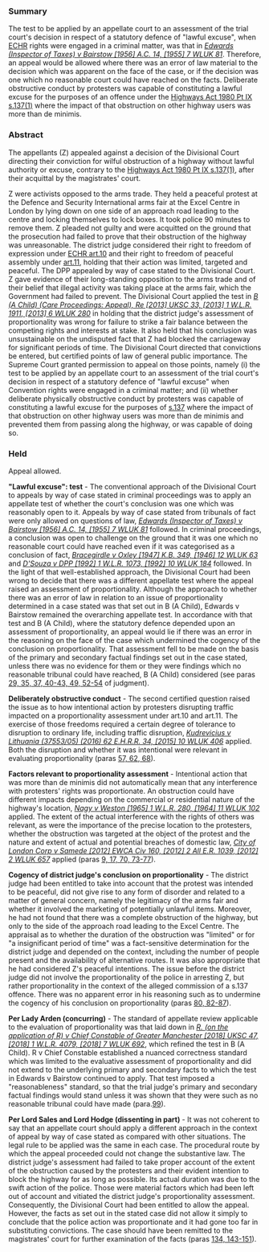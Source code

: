 ### Summary

The test to be applied by an appellate court to an assessment of the trial court's decision in respect of a statutory defence of "lawful excuse", when [ECHR](https://uk.westlaw.com/Document/I38C9C0AD773A4385868CB431E132B1A7/View/FullText.html?originationContext=document&transitionType=DocumentItem&ppcid=da56e815bbb94b20ae885bd9c96d018e&contextData=(sc.Default)) rights were engaged in a criminal matter, was that in _[Edwards (Inspector of Taxes) v Bairstow [1956] A.C. 14, [1955] 7 WLUK 81](https://uk.westlaw.com/Document/IA0109630E42711DA8FC2A0F0355337E9/View/FullText.html?originationContext=document&transitionType=DocumentItem&ppcid=da56e815bbb94b20ae885bd9c96d018e&contextData=(sc.Default))_. Therefore, an appeal would be allowed where there was an error of law material to the decision which was apparent on the face of the case, or if the decision was one which no reasonable court could have reached on the facts. Deliberate obstructive conduct by protesters was capable of constituting a lawful excuse for the purposes of an offence under the [Highways Act 1980 Pt IX s.137(1)](https://uk.westlaw.com/Document/IF036F510E44911DA8D70A0E70A78ED65/View/FullText.html?originationContext=document&transitionType=DocumentItem&ppcid=da56e815bbb94b20ae885bd9c96d018e&contextData=(sc.Default)) where the impact of that obstruction on other highway users was more than de minimis.

### Abstract

The appellants (Z) appealed against a decision of the Divisional Court directing their conviction for wilful obstruction of a highway without lawful authority or excuse, contrary to the [Highways Act 1980 Pt IX s.137(1)](https://uk.westlaw.com/Document/IF036F510E44911DA8D70A0E70A78ED65/View/FullText.html?originationContext=document&transitionType=DocumentItem&ppcid=da56e815bbb94b20ae885bd9c96d018e&contextData=(sc.Default)), after their acquittal by the magistrates' court.

Z were activists opposed to the arms trade. They held a peaceful protest at the Defence and Security International arms fair at the Excel Centre in London by lying down on one side of an approach road leading to the centre and locking themselves to lock boxes. It took police 90 minutes to remove them. Z pleaded not guilty and were acquitted on the ground that the prosecution had failed to prove that their obstruction of the highway was unreasonable. The district judge considered their right to freedom of expression under [ECHR art.10](https://uk.westlaw.com/Document/IAE7756732A7B4BBC93274BDE4496FB0F/View/FullText.html?originationContext=document&transitionType=DocumentItem&ppcid=da56e815bbb94b20ae885bd9c96d018e&contextData=(sc.Default)) and their right to freedom of peaceful assembly under [art.11](https://uk.westlaw.com/Document/I2339D74CB454466883FBF1B148830266/View/FullText.html?originationContext=document&transitionType=DocumentItem&ppcid=da56e815bbb94b20ae885bd9c96d018e&contextData=(sc.Default)), holding that their action was limited, targeted and peaceful. The DPP appealed by way of case stated to the Divisional Court. Z gave evidence of their long-standing opposition to the arms trade and of their belief that illegal activity was taking place at the arms fair, which the Government had failed to prevent. The Divisional Court applied the test in _[B (A Child) (Care Proceedings: Appeal), Re [2013] UKSC 33, [2013] 1 W.L.R. 1911, [2013] 6 WLUK 280](https://uk.westlaw.com/Document/I618D3C80D3BA11E2ADB3E30A31F9CAE9/View/FullText.html?originationContext=document&transitionType=DocumentItem&ppcid=da56e815bbb94b20ae885bd9c96d018e&contextData=(sc.Default))_ in holding that the district judge's assessment of proportionality was wrong for failure to strike a fair balance between the competing rights and interests at stake. It also held that his conclusion was unsustainable on the undisputed fact that Z had blocked the carriageway for significant periods of time. The Divisional Court directed that convictions be entered, but certified points of law of general public importance. The Supreme Court granted permission to appeal on those points, namely (i) the test to be applied by an appellate court to an assessment of the trial court's decision in respect of a statutory defence of "lawful excuse" when Convention rights were engaged in a criminal matter; and (ii) whether deliberate physically obstructive conduct by protesters was capable of constituting a lawful excuse for the purposes of [s.137](https://uk.westlaw.com/Document/IF036F510E44911DA8D70A0E70A78ED65/View/FullText.html?originationContext=document&transitionType=DocumentItem&ppcid=da56e815bbb94b20ae885bd9c96d018e&contextData=(sc.Default)) where the impact of that obstruction on other highway users was more than de minimis and prevented them from passing along the highway, or was capable of doing so.

### Held

Appeal allowed.

**"Lawful excuse": test** - The conventional approach of the Divisional Court to appeals by way of case stated in criminal proceedings was to apply an appellate test of whether the court's conclusion was one which was reasonably open to it. Appeals by way of case stated from tribunals of fact were only allowed on questions of law, _[Edwards (Inspector of Taxes) v Bairstow [1956] A.C. 14, [1955] 7 WLUK 81](https://uk.westlaw.com/Document/IA0109630E42711DA8FC2A0F0355337E9/View/FullText.html?originationContext=document&transitionType=DocumentItem&ppcid=da56e815bbb94b20ae885bd9c96d018e&contextData=(sc.Default))_ followed. In criminal proceedings, a conclusion was open to challenge on the ground that it was one which no reasonable court could have reached even if it was categorised as a conclusion of fact, _[Bracegirdle v Oxley [1947] K.B. 349, [1946] 12 WLUK 63](https://uk.westlaw.com/Document/I7987A080E42711DA8FC2A0F0355337E9/View/FullText.html?originationContext=document&transitionType=DocumentItem&ppcid=da56e815bbb94b20ae885bd9c96d018e&contextData=(sc.Default))_ and _[D'Souza v DPP [1992] 1 W.L.R. 1073, [1992] 10 WLUK 184](https://uk.westlaw.com/Document/I93B43810E42711DA8FC2A0F0355337E9/View/FullText.html?originationContext=document&transitionType=DocumentItem&ppcid=da56e815bbb94b20ae885bd9c96d018e&contextData=(sc.Default))_ followed. In the light of that well-established approach, the Divisional Court had been wrong to decide that there was a different appellate test where the appeal raised an assessment of proportionality. Although the approach to whether there was an error of law in relation to an issue of proportionality determined in a case stated was that set out in B (A Child), Edwards v Bairstow remained the overarching appellate test. In accordance with that test and B (A Child), where the statutory defence depended upon an assessment of proportionality, an appeal would lie if there was an error in the reasoning on the face of the case which undermined the cogency of the conclusion on proportionality. That assessment fell to be made on the basis of the primary and secondary factual findings set out in the case stated, unless there was no evidence for them or they were findings which no reasonable tribunal could have reached, B (A Child) considered (see paras [29, 35, 37, 40-43, 49, 52-54](javascript:void(0); "View judgment paragraphs") of judgment).

**Deliberately obstructive conduct** - The second certified question raised the issue as to how intentional action by protesters disrupting traffic impacted on a proportionality assessment under art.10 and art.11. The exercise of those freedoms required a certain degree of tolerance to disruption to ordinary life, including traffic disruption, _[Kudrevicius v Lithuania (37553/05) (2016) 62 E.H.R.R. 34, [2015] 10 WLUK 406](https://uk.westlaw.com/Document/IE0E31A40176E11E68494AE0F033C7C43/View/FullText.html?originationContext=document&transitionType=DocumentItem&ppcid=da56e815bbb94b20ae885bd9c96d018e&contextData=(sc.Default))_ applied. Both the disruption and whether it was intentional were relevant in evaluating proportionality (paras [57, 62, 68](javascript:void(0); "View judgment paragraphs")).

**Factors relevant to proportionality assessment** - Intentional action that was more than de minimis did not automatically mean that any interference with protesters' rights was proportionate. An obstruction could have different impacts depending on the commercial or residential nature of the highway's location, _[Nagy v Weston [1965] 1 W.L.R. 280, [1964] 11 WLUK 102](https://uk.westlaw.com/Document/I0A24F570E42811DA8FC2A0F0355337E9/View/FullText.html?originationContext=document&transitionType=DocumentItem&ppcid=da56e815bbb94b20ae885bd9c96d018e&contextData=(sc.Default))_ applied. The extent of the actual interference with the rights of others was relevant, as were the importance of the precise location to the protesters, whether the obstruction was targeted at the object of the protest and the nature and extent of actual and potential breaches of domestic law, _[City of London Corp v Samede [2012] EWCA Civ 160, [2012] 2 All E.R. 1039, [2012] 2 WLUK 657](https://uk.westlaw.com/Document/I52DBB6205DB511E193AAAF5AB3AC65B2/View/FullText.html?originationContext=document&transitionType=DocumentItem&ppcid=da56e815bbb94b20ae885bd9c96d018e&contextData=(sc.Default))_ applied (paras [9, 17, 70, 73-77](javascript:void(0); "View judgment paragraphs")).

**Cogency of district judge's conclusion on proportionality** - The district judge had been entitled to take into account that the protest was intended to be peaceful, did not give rise to any form of disorder and related to a matter of general concern, namely the legitimacy of the arms fair and whether it involved the marketing of potentially unlawful items. Moreover, he had not found that there was a complete obstruction of the highway, but only to the side of the approach road leading to the Excel Centre. The appraisal as to whether the duration of the obstruction was "limited" or for "a insignificant period of time" was a fact-sensitive determination for the district judge and depended on the context, including the number of people present and the availability of alternative routes. It was also appropriate that he had considered Z's peaceful intentions. The issue before the district judge did not involve the proportionality of the police in arresting Z, but rather proportionality in the context of the alleged commission of a s.137 offence. There was no apparent error in his reasoning such as to undermine the cogency of his conclusion on proportionality (paras [80, 82-87](javascript:void(0); "View judgment paragraphs")).

**Per Lady Arden (concurring)** - The standard of appellate review applicable to the evaluation of proportionality was that laid down in _[R. (on the application of R) v Chief Constable of Greater Manchester [2018] UKSC 47, [2018] 1 W.L.R. 4079, [2018] 7 WLUK 692](https://uk.westlaw.com/Document/IC3FC55B093E811E8AE0AFE840190C876/View/FullText.html?originationContext=document&transitionType=DocumentItem&ppcid=da56e815bbb94b20ae885bd9c96d018e&contextData=(sc.Default))_, which refined the test in B (A Child). R v Chief Constable established a nuanced correctness standard which was limited to the evaluative assessment of proportionality and did not extend to the underlying primary and secondary facts to which the test in Edwards v Bairstow continued to apply. That test imposed a "reasonableness" standard, so that the trial judge's primary and secondary factual findings would stand unless it was shown that they were such as no reasonable tribunal could have made (para.[99](javascript:void(0); "View judgment paragraphs")).

**Per Lord Sales and Lord Hodge (dissenting in part)** - It was not coherent to say that an appellate court should apply a different approach in the context of appeal by way of case stated as compared with other situations. The legal rule to be applied was the same in each case. The procedural route by which the appeal proceeded could not change the substantive law. The district judge's assessment had failed to take proper account of the extent of the obstruction caused by the protesters and their evident intention to block the highway for as long as possible. Its actual duration was due to the swift action of the police. Those were material factors which had been left out of account and vitiated the district judge's proportionality assessment. Consequently, the Divisional Court had been entitled to allow the appeal. However, the facts as set out in the stated case did not allow it simply to conclude that the police action was proportionate and it had gone too far in substituting convictions. The case should have been remitted to the magistrates' court for further examination of the facts (paras [134, 143-151](javascript:void(0); "View judgment paragraphs")).